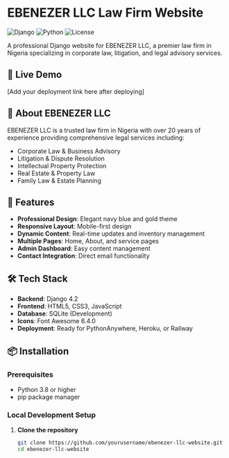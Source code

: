 # EBENEZER LLC Law Firm Website

![Django](https://img.shields.io/badge/Django-4.2-green)
![Python](https://img.shields.io/badge/Python-3.8+-blue)
![License](https://img.shields.io/badge/License-MIT-yellow)

A professional Django website for EBENEZER LLC, a premier law firm in Nigeria specializing in corporate law, litigation, and legal advisory services.

## 🌟 Live Demo

[Add your deployment link here after deploying]

## 🏢 About EBENEZER LLC

EBENEZER LLC is a trusted law firm in Nigeria with over 20 years of experience providing comprehensive legal services including:

- Corporate Law & Business Advisory
- Litigation & Dispute Resolution  
- Intellectual Property Protection
- Real Estate & Property Law
- Family Law & Estate Planning

## 🚀 Features

- **Professional Design**: Elegant navy blue and gold theme
- **Responsive Layout**: Mobile-first design
- **Dynamic Content**: Real-time updates and inventory management
- **Multiple Pages**: Home, About, and service pages
- **Admin Dashboard**: Easy content management
- **Contact Integration**: Direct email functionality

## 🛠 Tech Stack

- **Backend**: Django 4.2
- **Frontend**: HTML5, CSS3, JavaScript
- **Database**: SQLite (Development)
- **Icons**: Font Awesome 6.4.0
- **Deployment**: Ready for PythonAnywhere, Heroku, or Railway

## 📦 Installation

### Prerequisites
- Python 3.8 or higher
- pip package manager

### Local Development Setup

1. **Clone the repository**
   ```bash
   git clone https://github.com/yourusername/ebenezer-llc-website.git
   cd ebenezer-llc-website
   
